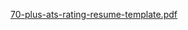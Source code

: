 [70-plus-ats-rating-resume-template.pdf](https://github.com/user-attachments/files/19982807/70-plus-ats-rating-resume-template.pdf)
